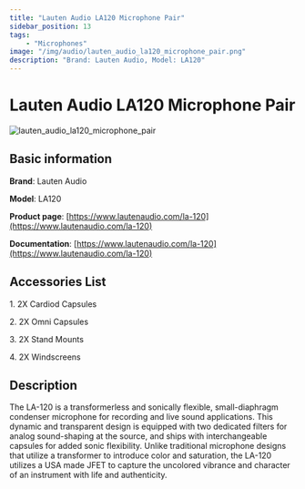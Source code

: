```yaml
---
title: "Lauten Audio LA120 Microphone Pair"
sidebar_position: 13
tags:
    - "Microphones"
image: "/img/audio/lauten_audio_la120_microphone_pair.png"
description: "Brand: Lauten Audio, Model: LA120"
---
```

# Lauten Audio LA120 Microphone Pair

![lauten_audio_la120_microphone_pair](/img/audio/lauten_audio_la120_microphone_pair.png)

## Basic information

**Brand**: Lauten Audio

**Model**: LA120

**Product page**: [https://www.lautenaudio.com/la-120](https://www.lautenaudio.com/la-120)

**Documentation**: [https://www.lautenaudio.com/la-120](https://www.lautenaudio.com/la-120)

## Accessories List

1\. 2X Cardiod Capsules

 2\. 2X Omni Capsules

 3\. 2X Stand Mounts

 4\. 2X Windscreens

## Description

The LA\-120 is a transformerless and sonically flexible, small\-diaphragm condenser microphone for recording and live sound applications\. This dynamic and transparent design is equipped with two dedicated filters for analog sound\-shaping at the source, and ships with interchangeable capsules for added sonic flexibility\. Unlike traditional microphone designs that utilize a transformer to introduce color and saturation, the LA\-120 utilizes a USA made JFET to capture the uncolored vibrance and character of an instrument with life and authenticity\.

